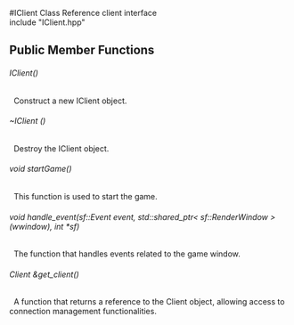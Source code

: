 #IClient Class Reference
client interface<br>
include "IClient.hpp"

## Public Member Functions
###### IClient()
&nbsp; Construct a new IClient object.
###### ~IClient ()
&nbsp; Destroy the IClient object.
###### void startGame()
&nbsp; This function is used to start the game.
###### void handle_event(sf::Event event, std::shared_ptr< sf::RenderWindow >(wwindow), int *sf)
&nbsp; The function that handles events related to the game window.
###### Client &get_client()
&nbsp; A function that returns a reference to the Client object, allowing access to connection management functionalities.